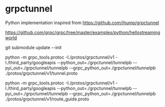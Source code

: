 # grpctunnel
Python implementation inspired from https://github.com/jhump/grpctunnel

https://github.com/grpc/grpc/tree/master/examples/python/hellostreamingworld

git submodule update --init

python -m grpc_tools.protoc -I./protos/grpctunnel/v1 -I./third_party/googleapis --python_out=./grpctunnel/tunnelpb --pyi_out=./grpctunnel/tunnelpb --grpc_python_out=./grpctunnel/tunnelpb ./protos/grpctunnel/v1/tunnel.proto

python -m grpc_tools.protoc -I./protos/grpctunnel/v1 -I./third_party/googleapis --python_out=./grpctunnel/tunnelpb --pyi_out=./grpctunnel/tunnelpb --grpc_python_out=./grpctunnel/tunnelpb ./protos/grpctunnel/v1/route_guide.proto
